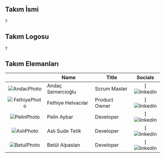 ## **Takım İsmi**
?
## **Takım Logosu**
?
## Takım Elemanları
|    | <div align="center">Name</div>   | <div align="center">Title</div>  | <div align="center">Socials</div>     |
| :-----------: | :---------- | :---------- | :----------: |
|  ![AndacPhoto](https://media.licdn.com/dms/image/v2/C4E03AQEhvMncbjRv7Q/profile-displayphoto-shrink_800_800/profile-displayphoto-shrink_800_800/0/1632598742282?e=1756944000&v=beta&t=fiBRzrkfeJqs_wfLhKzXBodhZfU2wFV0QyIEQtbcvD8)  | Andaç Semercioğlu     | Scrum Master     | [![linkedin](https://www.linkedin.com/in/andaçsemercioğlu614a221/)   | 
|  ![FethiyePhoto](https://media.licdn.com/dms/image/v2/D4D03AQEYfAs_ZyAC8A/profile-displayphoto-shrink_400_400/B4DZZJkhazG4Ag-/0/1744991034119?e=1756944000&v=beta&t=Y4HpvxXS-X62G9ot3n8c1EyRCZ-H_YkCTru3UNICnoc)    | Fethiye Helvacılar     | Product Owner     |  [![linkedin](https://www.linkedin.com/in/fethiye-helvacılar-/) |
|  ![PelinPhoto](https://media-ist1-1.cdn.whatsapp.net/v/t61.24694-24/490582599_1018616110037198_2493338500823816807_n.jpg?ccb=11-4&oh=01_Q5Aa1wF3zTIrEiuWti38FtbdypR9T4IycRW9ztX1EkW3EuQidw&oe=686FFCC2&_nc_sid=5e03e0&_nc_cat=100)  | Pelin Aybar      | Developer      |  [![linkedin]()   |
|   ![AslıPhoto](https://media.licdn.com/dms/image/v2/D4D03AQFcQhrspwZesQ/profile-displayphoto-shrink_400_400/profile-displayphoto-shrink_400_400/0/1689010607427?e=1756944000&v=beta&t=iu8xj1zMREnCGIZQRQyE5SlHdHenOqnuTdLHGopRBBs)   | Aslı Sude Tetik      | Developer     |    [![linkedin](https://www.linkedin.com/in/aslisdetetik/)    |
|   ![BetulPhoto](https://media-ist1-1.cdn.whatsapp.net/v/t61.24694-24/425744866_793636506130854_8314509623269591097_n.jpg?ccb=11-4&oh=01_Q5Aa1wGmKtEqMz930Ygu0xx_V3_fMQwnl4-9qoPYm5TUsi9y9w&oe=686FEB32&_nc_sid=5e03e0&_nc_cat=106)   | Betül Alpaslan      | Developer     |    [![linkedin](https://www.linkedin.com/in/betül-alpaslan-164998289/)    |
